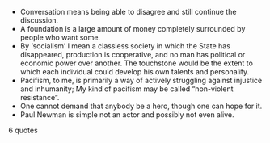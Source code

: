  - Conversation means being able to disagree and still continue the discussion.
 - A foundation is a large amount of money completely surrounded by people who want some.
 - By ‘socialism’ I mean a classless society in which the State has disappeared, production is cooperative, and no man has political or economic power over another. The touchstone would be the extent to which each individual could develop his own talents and personality.
 - Pacifism, to me, is primarily a way of actively struggling against injustice and inhumanity; My kind of pacifism may be called “non-violent resistance”.
 - One cannot demand that anybody be a hero, though one can hope for it.
 - Paul Newman is simple not an actor and possibly not even alive.

6 quotes